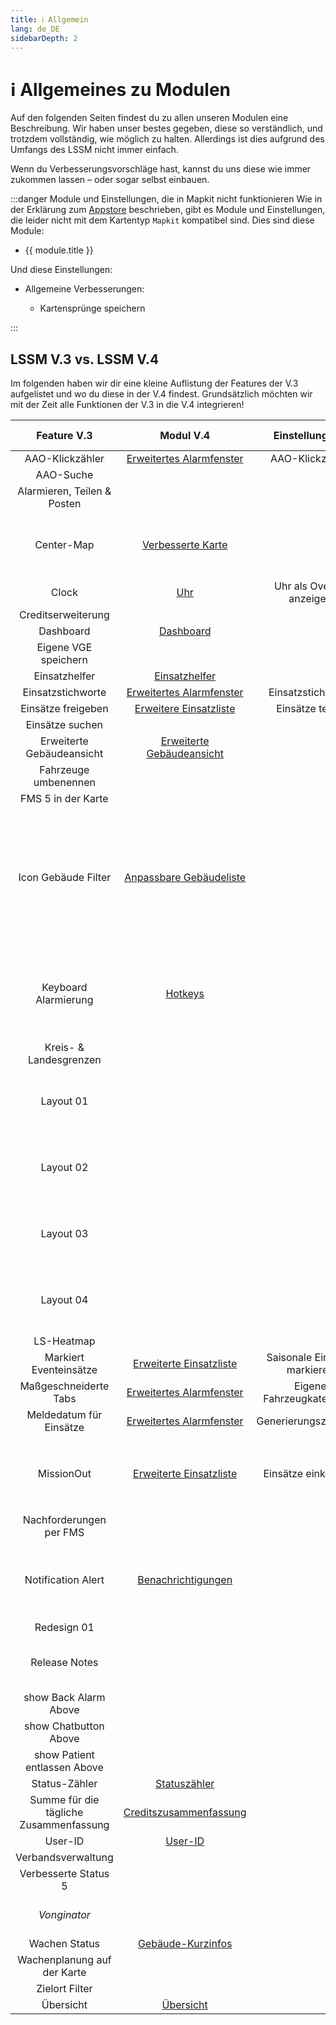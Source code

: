 ```yaml
---
title: ℹ️ Allgemein
lang: de_DE
sidebarDepth: 2
---
```


# ℹ️ Allgemeines zu Modulen

Auf den folgenden Seiten findest du zu allen unseren Modulen eine Beschreibung. Wir haben unser bestes gegeben, diese so verständlich, und trotzdem vollständig, wie möglich zu halten. Allerdings ist dies aufgrund des Umfangs des LSSM nicht immer einfach.

Wenn du Verbesserungsvorschläge hast, kannst du uns diese wie immer zukommen lassen – oder sogar selbst einbauen.

:::danger Module und Einstellungen, die in Mapkit nicht funktionieren
Wie in der Erklärung zum [Appstore](appstore.md) beschrieben, gibt es Module und Einstellungen, die leider nicht mit dem Kartentyp `Mapkit` kompatibel sind. Dies sind diese Module:
<ul>
    <li v-for="module in $themeConfig.variables.noMapkitModules.de_DE" :key="module.title">
        <router-link :to="module.f">
            {{ module.title }}
        </router-link>
    </li>
</ul>
    Und diese Einstellungen:
<ul>
    <li><router-link to="modules/generalExtensions">
        Allgemeine Verbesserungen:
        <ul>
            <li><router-link to="modules/generalExtensions#kartensprunge-speichern">
                Kartensprünge speichern
            </router-link></li>
        </ul>
    </router-link></li>
</ul>
:::

## LSSM V.3 vs. LSSM V.4

Im folgenden haben wir dir eine kleine Auflistung der Features der V.3 aufgelistet und wo du diese in der V.4 findest.
Grundsätzlich möchten wir mit der Zeit alle Funktionen der V.3 in die V.4 integrieren!

|              Feature V.3               |                   Modul V.4                    |       Einstellung V.4        |                    Änderungen / Hinweise                     |
| :------------------------------------: | :--------------------------------------------: | :--------------------------: | :----------------------------------------------------------: |
|            AAO-Klickzähler             | [Erweitertes Alarmfenster][extendedCallWindow] |       AAO-Klickzähler        |                                                              |
|               AAO-Suche                |                                                |                              |                                                              |
|      Alarmieren, Teilen & Posten       |                                                |                              |                                                              |
|               Center-Map               |        [Verbesserte Karte][extendedMap]        |                              | Hier ist aktuell nur der statische Modus eingebaut. Der dynamische folgt nocht. |
|                 Clock                  |                  [Uhr][clock]                  |   Uhr als Overlay anzeigen   |                                                              |
|           Creditserweiterung           |                                                |                              |                                                              |
|               Dashboard                |             [Dashboard][dashboard]             |                              |                                                              |
|          Eigene VGE speichern          |                                                |                              |                                                              |
|             Einsatzhelfer              |         [Einsatzhelfer][missionHelper]         |                              |                                                              |
|           Einsatzstichworte            | [Erweitertes Alarmfenster][extendedCallWindow] |      Einsatzstichworte       |                                                              |
|           Einsätze freigeben           |   [Erweitere Einsatzliste][extendedCallList]   |       Einsätze teilen        |                                                              |
|            Einsätze suchen             |                                                |                              |                                                              |
|       Erweiterte Gebäudeansicht        | [Erweiterte Gebäudeansicht][extendedBuilding]  |                              |                                                              |
|          Fahrzeuge umbenennen          |                                                |                              |                                                              |
|           FMS 5 in der Karte           |                                                |                              |                                                              |
|          Icon Gebäude Filter           | [Anpassbare Gebäudeliste][buildingListFilter]  |                              | Es werden keine Icons mehr Standardmäßig ersetzt. Dafür kann das Modul der V.4 viel mehr: Du kannst die Filter selbstständig festlegen, sowohl mit Text als auch mit Icons! |
|          Keyboard Alarmierung          |               [Hotkeys][hotkeys]               |                              | Dieses Modul ist noch lange nicht fertig, aber mit der Zeit werden hier auch alle Hotkeys der V3 verfügbar sein. |
|         Kreis- & Landesgrenzen         |                                                |                              |                                                              |
|               Layout 01                |                                                |                              | Wir möchten ein Modul für viele Layouts anbieten, die man auch selbst anpassen kann. |
|               Layout 02                |                                                |                              | Wir möchten ein Modul für viele Layouts anbieten, die man auch selbst anpassen kann. |
|               Layout 03                |                                                |                              | Wir möchten ein Modul für viele Layouts anbieten, die man auch selbst anpassen kann. |
|               Layout 04                |                                                |                              | Wir möchten ein Modul für viele Layouts anbieten, die man auch selbst anpassen kann. |
|               LS-Heatmap               |                                                |                              |                                                              |
|         Markiert Eventeinsätze         |  [Erweiterte Einsatzliste][extendedCallList]   | Saisonale Einsätze markieren |                                                              |
|         Maßgeschneiderte Tabs          | [Erweitertes Alarmfenster][extendedCallWindow] |  Eigene Fahrzeugkategorien   |                                                              |
|        Meldedatum für Einsätze         | [Erweitertes Alarmfenster][extendedCallWindow] |    Generierungszeitpunkt     |                                                              |
|               MissionOut               |  [Erweiterte Einsatzliste][extendedCallList]   |     Einsätze einklappen      | Die Anzeige der Patientenzahl findet sich im selben Modul als Einstellung `Patientenzahl` |
|        Nachforderungen per FMS         |                                                |                              |                                                              |
|           Notification Alert           |    [Benachrichtigungen][notificationAlert]     |                              | In der V.4 gibt es viele mögliche Benachrichtigungen zur Auswahl, die auch teilweise konfigurierbar sind. |
|              Redesign 01               |                                                |                              |                                                              |
|             Release Notes              |                                                |                              | Die Releasenotes sind nativ in der V.4 integriert und nicht deaktivierbar ;) |
|         show Back Alarm Above          |                                                |                              |                                                              |
|         show Chatbutton Above          |                                                |                              |                                                              |
|      show Patient entlassen Above      |                                                |                              |                                                              |
|             Status-Zähler              |         [Statuszähler][statusCounter]          |                              |                                                              |
| Summe für die tägliche Zusammenfassung | [Creditszusammenfassung][dailyCreditsSummary]  |                              |                                                              |
|                User-ID                 |               [User-ID][userid]                |                              |                                                              |
|           Verbandsverwaltung           |                                                |                              |                                                              |
|          Verbesserte Status 5          |                                                |                              |                                                              |
|              *Vonginator*              |                                                |                              |     *Ob dieses Modul in die V.4 kommt ist noch unklar!*      |
|             Wachen Status              |       [Gebäude-Kurzinfos][buildingHover]       |                              |                                                              |
|      Wachenplanung auf der Karte       |                                                |                              |                                                              |
|             Zielort Filter             |                                                |                              |                                                              |
|               Übersicht                |             [Übersicht][overview]              |                              |                                                              |

[extendedCallWindow]: modules/extendedCallWindow.md
[clock]: modules/clock.md
[dashboard]: modules/dashboard.md
[missionHelper]: modules/missionHelper.md
[extendedBuilding]: modules/extendedBuilding.md
[notificationAlert]: modules/notificationAlert.md
[statusCounter]: modules/statusCounter.md
[dailyCreditsSummary]: modules/dailyCreditsSummary.md
[userid]: modules/userid.md
[buildingHover]: modules/buildingHover.md
[overview]: modules/overview.md
[buildingListFilter]: modules/buildingListFilter.md
[extendedCallList]: modules/extendedCallList.md
[hotkeys]: modules/hotkeys.md
[extendedMap]: modules/extendedMap.md